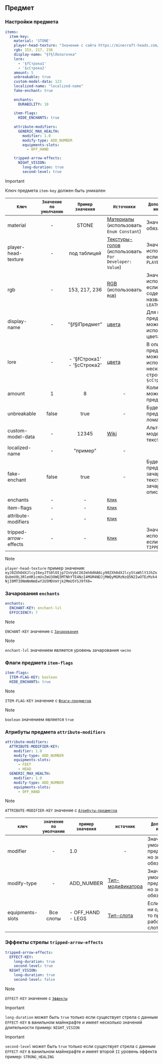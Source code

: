 ## Предмет

### Настройки предмета
```yaml
items:
  item-key:
    material: 'STONE'
    player-head-texture: "Значение с сайта https://minecraft-heads.com/ For Developers: Value"
    rgb: 153, 217, 236
    display-name: "§f§lЛопаточка"
    lore:
      - '§fСтрока1'
      - '§cСтрока2'
    amount: 5
    unbreakable: true
    custom-model-data: 123
    localized-name: "localized-name"
    fake-enchant: true
    
    enchants:
      DURABILITY: 10
    
    item-flags:
      HIDE_ENCHANTS: true
    
    attribute-modifiers:
      GENERIC_MAX_HEALTH:
        modifier: 1.0
        modify-type: ADD_NUMBER
        equipments-slots:
          - OFF_HAND

    tripped-arrow-effects:
      NIGHT_VISION:
        long-duration: true
        second-level: true
```
> [!IMPORTANT]
> Ключ предмета `item-key` должен быть уникален

| `Ключ`                | `Значение по умолчанию` |         `Пример значения`         | `Источники`                                                                                                                                                                                 | `Дополнительная информация`                                                    |
|-----------------------|:-----------------------:|:---------------------------------:|---------------------------------------------------------------------------------------------------------------------------------------------------------------------------------------------|--------------------------------------------------------------------------------|
| material              |            -            |               STONE               | [Материалы](https://hub.spigotmc.org/javadocs/bukkit/org/bukkit/Material.html) (использовать `Enum Constant`)                                                                               | Значение обязательно                                                           |
| player-head-texture   |            -            |           под таблицей            | [Текстуры-голов](https://minecraft-heads.com/) (использовать `For Developer: Value`)                                                                                                        | Значение будет использовано если `material` = `PLAYER_HEAD`                    |
| rgb                   |            -            |           153, 217, 236           | [RGB](https://g.co/kgs/jMKSRgx) (использовать `RGB`)                                                                                                                                        | Значение будет использовано если `material` содержит в названии `LEATHER`      |
| display-name          |            -            |           "§f§lПредмет"           | [цвета](https://www.birdflop.com/resources/rgb/)                                                                                                                                            | Для название предмета можно использовать цвета `§fТекст`                       |
| lore                  |            -            | - '§fСтрока1' <br/> - '§cСтрока2' | [цвета](https://www.birdflop.com/resources/rgb/)                                                                                                                                            | В описании предмета можно использовать несколько строк `§fСтрока1` `§cСтрока2` |
| amount                |            1            |                 8                 | <div align="center"> -                                                                                                                                                                      | Количество может быть в пределах `1-64`                                        |
| unbreakable           |          false          |               true                | <div align="center"> -                                                                                                                                                                      | Будет ли предмет ломаться                                                      |
| custom-model-data     |            -            |               12345               | [Wiki](https://www.planetminecraft.com/forums/communities/texturing/new-1-14-custom-item-models-tuto-578834/)                                                                               | Альтернативная модель текстуры                                                 |
| localized-name        |            -            |             "пример"              | <div align="center"> -                                                                                                                                                                      | <div align="center"> -                                                         |
| fake-enchant          |          false          |               true                | <div align="center"> -                                                                                                                                                                      | Будет ли предмет иметь зачарованную текстуру без зачарования в описании        |
| enchants              |            -            |                 -                 | [`Клик`](https://github.com/Smoup/ItemStackConfig?tab=readme-ov-file#%D0%B7%D0%B0%D1%87%D0%B0%D1%80%D0%BE%D0%B2%D0%B0%D0%BD%D0%B8%D1%8F-enchants)                                           | <div align="center"> -                                                         |
| item-flags            |            -            |                 -                 | [`Клик`](https://github.com/Smoup/ItemStackConfig?tab=readme-ov-file#%D1%84%D0%BB%D0%B0%D0%B3%D0%B8-%D0%BF%D1%80%D0%B5%D0%B4%D0%BC%D0%B5%D1%82%D0%B0-item-flags)                            | <div align="center"> -                                                         |
| attribute-modifiers   |            -            |                 -                 | [`Клик`](https://github.com/Smoup/ItemStackConfig?tab=readme-ov-file#%D0%B0%D1%82%D1%80%D0%B8%D0%B1%D1%83%D1%82%D1%8B-%D0%BF%D1%80%D0%B5%D0%B4%D0%BC%D0%B5%D1%82%D0%B0-attribute-modifiers) | <div align="center"> -                                                         |
| tripped-arrow-effects |            -            |                 -                 | [`Клик`](https://github.com/Smoup/ItemStackConfig?tab=readme-ov-file#%D1%8D%D1%84%D1%84%D0%B5%D0%BA%D1%82%D1%8B-%D1%81%D1%82%D1%80%D0%B5%D0%BB%D1%8B-tripped-arrow-effects)                 | Значение будет использовано если `material` = `TIPPED_ARROW`                   |

> [!NOTE]
> `player-head-texture` пример значения:
> `eyJ0ZXh0dXJlcyI6eyJTS0lOIjp7InVybCI6Imh0dHA6Ly90ZXh0dXJlcy5taW5lY3JhZnQubmV0L3RleHR1cmUvZmU3OWQ3MTNhYTE4NzI4MGM4NDJjMWQyMGMzNzQ5N2IwOTEzMzk4NjI0MTI0NmNmNmEwY2U5MDVmYjk2MmU5YSJ9fX0=`




### Зачарования `enchants`
```yaml
enchants:
  ENCHANT-KEY: enchant-lvl
  EFFICIENCY: 7
```

> [!NOTE]
> `ENCHANT-KEY` значение с [`Зачарования`](https://hub.spigotmc.org/javadocs/bukkit/org/bukkit/enchantments/Enchantment.html)

> [!NOTE]
> `enchant-lvl` значением является уровень зачарования `число`



### Флаги предмета `item-flags`
```yaml
item-flags:
  ITEM-FLAG-KEY: boolean
  HIDE_ENCHANTS: true
```

> [!NOTE]
> `ITEM-FLAG-KEY` значение с [`Флаги-предметов`](https://hub.spigotmc.org/javadocs/bukkit/org/bukkit/inventory/ItemFlag.html)

> [!NOTE]
> `boolean` значением является `true`



### Атрибуты предмета `attribute-modifiers`
```yaml
attribute-modifiers:
  ATTRIBUTE-MODIFIER-KEY:
    modifier: 1.0
    modify-type: ADD_NUMBER
    equipments-slots:
      - FEET
      - HEAD
  GENERIC_MAX_HEALTH:
    modifier: 1.0
    modify-type: ADD_NUMBER
    equipments-slots:
      - OFF_HAND
```

> [!NOTE]
> `ATTRIBUTE-MODIFIER-KEY` значение с [`Атрибуты-предметов`](https://hub.spigotmc.org/javadocs/spigot/org/bukkit/attribute/Attribute.html)

| `ключ`            | `значение по умолчанию` | `пример значения`       | `источник`                                                                                                         | `Дополнительная информация`                                               |
|-------------------|:-----------------------:|-------------------------|--------------------------------------------------------------------------------------------------------------------|---------------------------------------------------------------------------|
| modifier          |            -            | 1.0                     | <div align="center"> -                                                                                             | Значение по умолчанию не предусмотренно, но значение обязательно          |
| modify-type       |            -            | ADD_NUMBER              | [Тип-модификатора](https://hub.spigotmc.org/javadocs/spigot/org/bukkit/attribute/AttributeModifier.Operation.html) | Значение по умолчанию не предусмотренно, но значение обязательно          |
| equipments-slots  |        Все слоты        | - OFF_HAND <br/> - LEGS | [Тип-слота](https://hub.spigotmc.org/javadocs/spigot/org/bukkit/inventory/EquipmentSlot.html)                      | Если не указать ни одного слота, то предмет будет работать во всех слотах |




### Эффекты стрелы `tripped-arrow-effects`
```yaml
tripped-arrow-effects:
  EFFECT-KEY:
    long-duration: true
    second-level: true
  NIGHT_VISION:
    long-duration: true
    second-level: false
```

> [!NOTE]
> `EFFECT-KEY` значение с [`Эффекты`](https://hub.spigotmc.org/javadocs/spigot/org/bukkit/potion/PotionType.html)

> [!IMPORTANT]
> `long-duration` может быть `true` только если существует стрела с данным `EFFECT-KEY`
> в ванильном майнкрафте и имеет несколько значений длительности
> пример: `NIGHT_VISION`

> [!IMPORTANT]
> `second-level` может быть `true` только если существует стрела с данным `EFFECT-KEY`
> в ванильном майнкрафте и имеет второй `II` уровень эффекта
> пример: `STRONG_HEALING`
